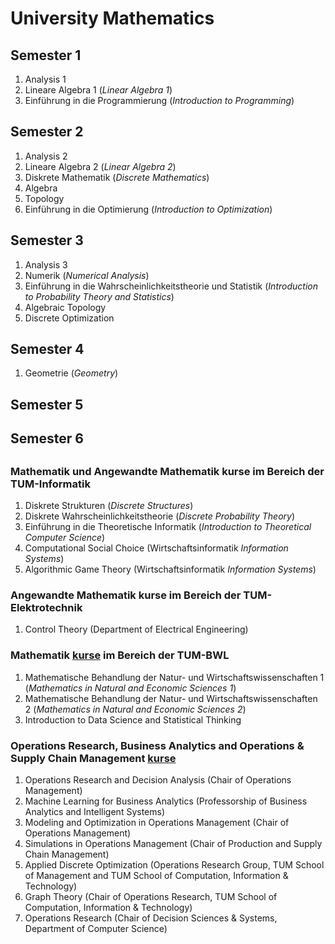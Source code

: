 # University Mathematics
## Semester 1
1. Analysis 1
2. Lineare Algebra 1 (*Linear Algebra 1*)
3. Einführung in die Programmierung (*Introduction to Programming*)

## Semester 2
1. Analysis 2
2. Lineare Algebra 2 (*Linear Algebra 2*)
3. Diskrete Mathematik (*Discrete Mathematics*)
4. Algebra
5. Topology
6. Einführung in die Optimierung (*Introduction to Optimization*)

## Semester 3
1. Analysis 3
2. Numerik (*Numerical Analysis*)
3. Einführung in die Wahrscheinlichkeitstheorie und Statistik (*Introduction to Probability Theory and Statistics*)
4. Algebraic Topology
5. Discrete Optimization

## Semester 4
1. Geometrie (*Geometry*)

## Semester 5

## Semester 6


##
### Mathematik und Angewandte Mathematik kurse im Bereich der TUM-Informatik
1. Diskrete Strukturen (*Discrete Structures*)
2. Diskrete Wahrscheinlichkeitstheorie (*Discrete Probability Theory*)
3. Einführung in die Theoretische Informatik (*Introduction to Theoretical Computer Science*)
4. Computational Social Choice (Wirtschaftsinformatik *Information Systems*)
5. Algorithmic Game Theory (Wirtschaftsinformatik *Information Systems*)

### Angewandte Mathematik kurse im Bereich der TUM-Elektrotechnik
1. Control Theory (Department of Electrical Engineering)

### Mathematik [kurse](MBNW) im Bereich der TUM-BWL
1. Mathematische Behandlung der Natur- und Wirtschaftswissenschaften 1 (*Mathematics in Natural and Economic Sciences 1*)
2. Mathematische Behandlung der Natur- und Wirtschaftswissenschaften 2 (*Mathematics in Natural and Economic Sciences 2*)
3. Introduction to Data Science and Statistical Thinking 

### Operations Research, Business Analytics and Operations & Supply Chain Management [kurse](OR)
1. Operations Research and Decision Analysis (Chair of Operations Management)
3. Machine Learning for Business Analytics (Professorship of Business Analytics and Intelligent Systems)
4. Modeling and Optimization in Operations Management (Chair of Operations Management)
5. Simulations in Operations Management (Chair of Production and Supply Chain Management)
6. Applied Discrete Optimization (Operations Research Group, TUM School of Management and TUM School of Computation, Information & Technology)
7. Graph Theory (Chair of Operations Research, TUM School of Computation, Information & Technology)
8. Operations Research (Chair of Decision Sciences & Systems, Department of Computer Science)
